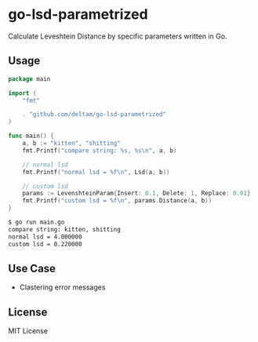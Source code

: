 # go-lsd-parametrized

Calculate Leveshtein Distance by specific parameters written in Go.

## Usage

```go
package main

import (
    "fmt"

    . "github.com/deltam/go-lsd-parametrized"
)

func main() {
    a, b := "kitten", "shitting"
    fmt.Printf("compare string: %s, %s\n", a, b)

    // normal lsd
    fmt.Printf("normal lsd = %f\n", Lsd(a, b))

    // custom lsd
    params := LevenshteinParam{Insert: 0.1, Delete: 1, Replace: 0.01}
    fmt.Printf("custom lsd = %f\n", params.Distance(a, b))
}
```

```sh
$ go run main.go
compare string: kitten, shitting
normal lsd = 4.000000
custom lsd = 0.220000
```

## Use Case

- Clastering error messages

## License

MIT License
